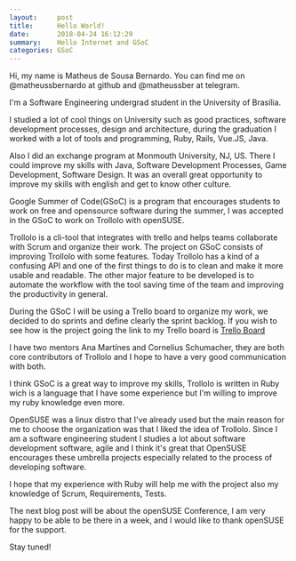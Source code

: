 ```yaml
---
layout:     post
title:      Hello World!
date:       2018-04-24 16:12:29
summary:    Hello Internet and GSoC
categories: GSoC
---
```


Hi, my name is Matheus de Sousa Bernardo. You can find me on @matheussbernardo at
github and @matheussber at telegram.

I'm a Software Engineering undergrad student in the University of Brasília.

I studied a lot of cool things on University such as good practices, software
development processes, design and architecture, during the graduation I worked
with a lot of tools and programming, Ruby, Rails, Vue.JS, Java.

Also I did an exchange program at Monmouth University, NJ, US. There I could improve
my skills with Java, Software Development Processes, Game Development, Software
Design. It was an overall great opportunity to improve my skills with english and
get to know other culture.

Google Summer of Code(GSoC) is a program that encourages students to work on free
and opensource software during the summer, I was accepted in the GSoC to work on
Trollolo with openSUSE.

Trollolo is a cli-tool that integrates with trello and helps teams collaborate with
Scrum and organize their work. The project on GSoC consists of improving Trollolo
with some features. Today Trollolo has a kind of a confusing API and one of the
first things to do is to clean and make it more usable and readable. The other major
feature to be developed is to automate the workflow with the tool saving time of the
team and improving the productivity in general.

During the GSoC I will be using a Trello board to organize my work, we decided to do 
sprints and define clearly the sprint backlog. If you wish to see how is the project going
the link to my Trello board is [Trello Board](https://trello.com/b/0yfDE05U/gsoc-matheus-trollolo)

I have two mentors Ana Martínes and Cornelius Schumacher, they are both core contributors of
Trollolo and I hope to have a very good communication with both.

I think GSoC is a great way to improve my skills, Trollolo is written in Ruby wich is a language
that I have some experience but I'm willing to improve my ruby knowledge even more.

OpenSUSE was a linux distro that I've already used but the main reason for me to choose the organization
was that I liked the idea of Trollolo. Since I am a software engineering student I studies a lot about 
software development software, agile and I think it's great that OpenSUSE encourages these umbrella projects
especially related to the process of developing software.

I hope that my experience with Ruby will help me with the project also my knowledge of Scrum, Requirements,
Tests.

The next blog post will be about the openSUSE Conference, I am very happy to be able to be there in a week,
and I would like to thank openSUSE for the support.


Stay tuned!